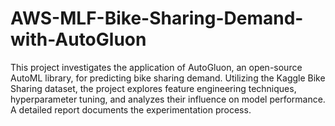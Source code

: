 # AWS-MLF-Bike-Sharing-Demand-with-AutoGluon
This project investigates the application of AutoGluon, an open-source AutoML library, for predicting bike sharing demand. Utilizing the Kaggle Bike Sharing dataset, the project explores feature engineering techniques, hyperparameter tuning, and analyzes their influence on model performance. A detailed report documents the experimentation process.
